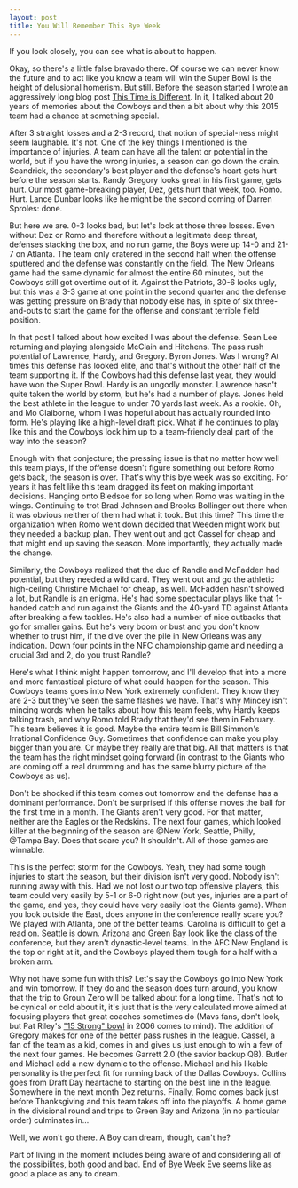 ```yaml
---
layout: post
title: You Will Remember This Bye Week 
---
```

If you look closely, you can see what is about to happen.

Okay, so there's a little false bravado there. Of course we can never know the future and to act like you know a team will win the Super Bowl is the height of delusional homerism. But still. Before the season started I wrote an aggressively long blog post [This Time is Different](http://lebo.io/2015/07/29/this-time-is-different.html). In it, I talked about 20 years of memories about the Cowboys and then a bit about why this 2015 team had a chance at something special.  

After 3 straight losses and a 2-3 record, that notion of special-ness might seem laughable. It's not. One of the key things I mentioned is the importance of injuries. A team can have all the talent or potential in the world, but if you have the wrong injuries, a season can go down the drain. Scandrick, the secondary's best player and the defense's heart gets hurt before the season starts. Randy Gregory looks great in his first game, gets hurt. Our most game-breaking player, Dez, gets hurt that week, too. Romo. Hurt. Lance Dunbar looks like he might be the second coming of Darren Sproles: done.  

But here we are. 0-3 looks bad, but let's look at those three losses. Even without Dez or Romo and therefore without a legitimate deep threat, defenses stacking the box, and no run game, the Boys were up 14-0 and 21-7 on Atlanta. The team only cratered in the second half when the offense sputtered and the defense was constantly on the field. The New Orleans game had the same dynamic for almost the entire 60 minutes, but the Cowboys still got overtime out of it. Against the Patriots, 30-6 looks ugly, but this was a 3-3 game at one point in the second quarter and the defense was getting pressure on Brady that nobody else has, in spite of six three-and-outs to start the game for the offense and constant terrible field position. 

In that post I talked about how excited I was about the defense. Sean Lee returning and playing alongside McClain and Hitchens. The pass rush potential of Lawrence, Hardy, and Gregory. Byron Jones. Was I wrong? At times this defense has looked elite, and that's without the other half of the team supporting it. If the Cowboys had this defense last year, they would have won the Super Bowl. Hardy is an ungodly monster. Lawrence hasn't quite taken the world by storm, but he's had a number of plays. Jones held the best athlete in the league to under 70 yards last week. As a rookie. Oh, and Mo Claiborne, whom I was hopeful about has actually rounded into form. He's playing like a high-level draft pick. What if he continues to play like this and the Cowboys lock him up to a team-friendly deal part of the way into the season?  

Enough with that conjecture; the pressing issue is that no matter how well this team plays, if the offense doesn't figure something out before Romo gets back, the season is over. That's why this bye week was so exciting. For years it has felt like this team dragged its feet on making important decisions. Hanging onto Bledsoe for so long when Romo was waiting in the wings. Continuing to trot Brad Johnson and Brooks Bollinger out there when it was obvious neither of them had what it took. But this time? This time the organization when Romo went down decided that Weeden might work but they needed a backup plan. They went out and got Cassel for cheap and that might end up saving the season. More importantly, they actually made the change.   

Similarly, the Cowboys realized that the duo of Randle and McFadden had potential, but they needed a wild card. They went out and go the athletic high-ceiling Christine Michael for cheap, as well. McFadden hasn't showed a lot, but Randle is an enigma. He's had some spectacular plays like that 1-handed catch and run against the Giants and the 40-yard TD against Atlanta after breaking a few tackles. He's also had a number of nice cutbacks that go for smaller gains. But he's very boom or bust and you don't know whether to trust him, if the dive over the pile in New Orleans was any indication. Down four points in the NFC championship game and needing a crucial 3rd and 2, do you trust Randle?   

Here's what I think might happen tomorrow, and I'll develop that into a more and more fantastical picture of what could happen for the season. 
 This Cowboys teams goes into New York extremely confident. They know they are 2-3 but they've seen the same flashes we have. That's why Mincey isn't mincing words when he talks about how this team feels, why Hardy keeps talking trash, and why Romo told Brady that they'd see them in February. This team believes it is good. Maybe the entire team is Bill Simmon's Irrational Confidence Guy. Sometimes that confidence can make you play bigger than you are. Or maybe they really are that big. All that matters is that the team has the right mindset going forward (in contrast to the Giants who are coming off a real drumming and has the same blurry picture of the Cowboys as us). 

Don't be shocked if this team comes out tomorrow and the defense has a dominant performance. Don't be surprised if this offense moves the ball for the first time in a month. The Giants aren't very good. For that matter, neither are the Eagles or the Redskins. The next four games, which looked killer at the beginning of the season are @New York, Seattle, Philly, @Tampa Bay. Does that scare you? It shouldn't. All of those games are winnable.

This is the perfect storm for the Cowboys. Yeah, they had some tough injuries to start the season, but their division isn't very good. Nobody isn't running away with this. Had we not lost our two top offensive players, this team could very easily by 5-1 or 6-0 right now (but yes, injuries are a part of the game, and yes, they could have very easily lost the Giants game). When you look outside the East, does anyone in the conference really scare you? We played with Atlanta, one of the better teams. Carolina is difficult to get a read on. Seattle is down. Arizona and Green Bay look like the class of the conference, but they aren't dynastic-level teams. In the AFC New England is the top or right at it, and the Cowboys played them tough for a half with a broken arm.  

Why not have some fun with this? Let's say the Cowboys go into New York and win tomorrow. If they do and the season does turn around, you know that the trip to Groun Zero will be talked about for a long time. That's not to be cynical or cold about it, it's just that is the very calculated move aimed at focusing players that great coaches sometimes do (Mavs fans, don't look, but Pat Riley's ["15 Strong" bowl](http://sports.espn.go.com/nba/dailydime?page=dailydime-060621) in 2006 comes to mind). The addition of Gregory makes for one of the better pass rushes in the league. Cassel, a fan of the team as a kid, comes in and gives us just enough to win a few of the next four games. He becomes Garrett 2.0 (the savior backup QB). Butler and Michael add a new dynamic to the offense. Michael and his likable personality is the perfect fit for running back of the Dallas Cowboys. Collins goes from Draft Day heartache to starting on the best line in the league. Somewhere in the next month Dez returns. Finally, Romo comes back just before Thanksgiving and this team takes off into the playoffs. A home game in the divisional round and trips to Green Bay and Arizona (in no particular order) culminates in...

Well, we won't go there. A Boy can dream, though, can't he?

Part of living in the moment includes being aware of and considering all of the possibilites, both good and bad. End of Bye Week Eve seems like as good a place as any to dream.  
